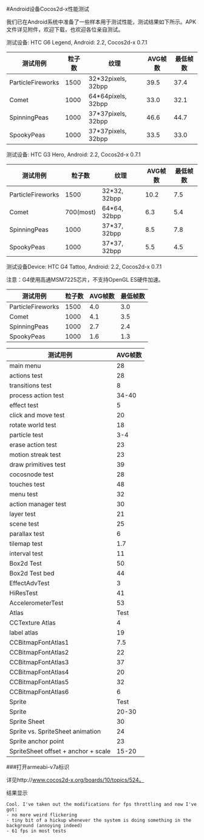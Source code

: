#Android设备Cocos2d-x性能测试

我们已在Android系统中准备了一些样本用于测试性能，测试结果如下所示。APK文件详见附件，欢迎下载，也欢迎各位亲自测试。

测试设备: HTC G6 Legend, Android: 2.2, Cocos2d-x 0.7.1

|测试用例	|粒子数|纹理|	AVG帧数|最低帧数|
|-------|-----|---|-------|------|
|ParticleFireworks|	1500|32*32pixels, 32bpp|39.5|37.4|
|Comet|	1000	|64*64pixels, 32bpp	|33.0|	32.1|
|SpinningPeas|	1000	|37*37pixels, 32bpp|46.6|44.7|
|SpookyPeas|1000|37*37pixels, 32bpp|33.5|33.0|

测试设备: HTC G3 Hero, Android: 2.2, Cocos2d-x 0.7.1

|测试用例	|粒子数|纹理|	AVG帧数|	最低帧数|
|-------|-----|---|-------|-------|
|ParticleFireworks|1500|32*32, 32bpp|10.2|7.5|
|Comet|700(most)|64*64, 32bpp|6.3|5.4|
|SpinningPeas|1000|37*37, 32bpp|8.5|7.8|
|SpookyPeas|1000|37*37, 32bpp|5.5|4.5|

测试设备Device: HTC G4 Tattoo, Android: 2.2, Cocos2d-x 0.7.1

注意：G4使用高通MSM7225芯片，不支持OpenGL ES硬件加速。

|测试用例	|粒子数|	AVG帧数|	最低帧数|
|-------|-----|------|--------|
|ParticleFireworks|	1500|4.0|3.0|
|Comet|1000	|4.1|3.5|
|SpinningPeas|1000|2.7|2.4|
|SpookyPeas|1000|1.6|1.3|

|测试用例	|AVG帧数|
|-------|------|
|main menu	|28|
|actions test|	28|
|transitions test|	8|
|process action test|34-40|
|effect test	|5|
|click and move test	|20|
|rotate world test|	18|
|particle test	|3-4|
|erase action test|	23|
|motion streak test	|23|
|draw primitives test|	39|
|cocosnode test	|28|
|touches test	|48|
|menu test	|32|
|action manager test	|30|
|layer test|	21|
|scene test	|25|
|parallax test	|6|
|tilemap test	|1.7|
|interval test	|11|
|Box2d Test	|50|
|Box2d Test bed|44|
|EffectAdvTest	|3|
|HiResTest	|41|
|AccelerometerTest	|53|	
|Atlas |Test	|
|CCTexture Atlas	|4|
|label atlas|	19|
|CCBitmapFontAtlas1	|7.5|
|CCBitmapFontAtlas2|22|
|CCBitmapFontAtlas3	|37|
|CCBitmapFontAtlas4	|20|
|CCBitmapFontAtlas5|32|
|CCBitmapFontAtlas6	|6|	
|Sprite |Test|	
|Sprite	|20-30|
|Sprite Sheet|	30|
|Sprite vs. SpriteSheet animation|	24|
|Sprite anchor point|	23|
|SpriteSheet offset + anchor + scale|	15-20|

###打开armeabi-v7a标识

详见http://www.cocos2d-x.org/boards/10/topics/524。

结果显示

```
Cool. I've taken out the modifications for fps throttling and now I've got:
- no more weird flickering
- tiny bit of a hickup whenever the system is doing something in the background (annoying indeed)
- 61 fps in most tests
```